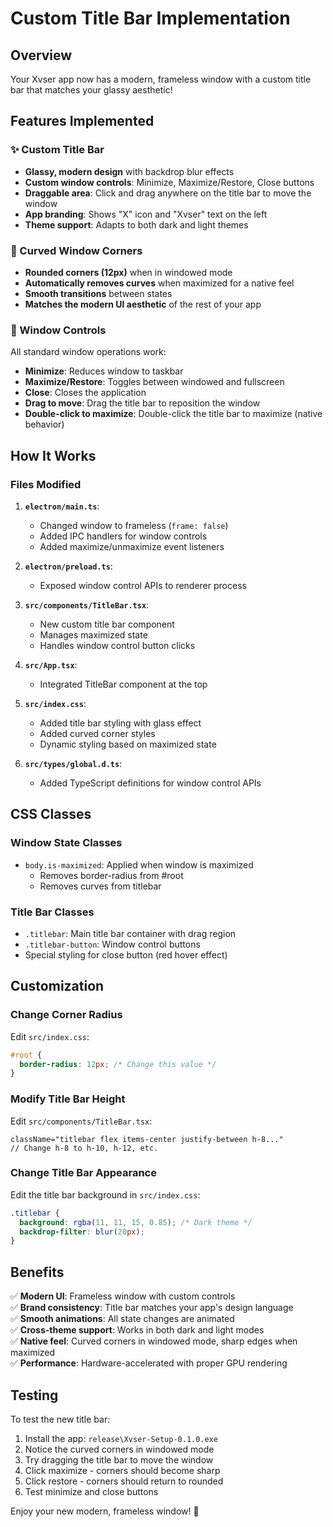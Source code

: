 # Custom Title Bar Implementation

## Overview
Your Xvser app now has a modern, frameless window with a custom title bar that matches your glassy aesthetic!

## Features Implemented

### ✨ Custom Title Bar
- **Glassy, modern design** with backdrop blur effects
- **Custom window controls**: Minimize, Maximize/Restore, Close buttons
- **Draggable area**: Click and drag anywhere on the title bar to move the window
- **App branding**: Shows "X" icon and "Xvser" text on the left
- **Theme support**: Adapts to both dark and light themes

### 🎨 Curved Window Corners
- **Rounded corners (12px)** when in windowed mode
- **Automatically removes curves** when maximized for a native feel
- **Smooth transitions** between states
- **Matches the modern UI aesthetic** of the rest of your app

### 🎯 Window Controls
All standard window operations work:
- **Minimize**: Reduces window to taskbar
- **Maximize/Restore**: Toggles between windowed and fullscreen
- **Close**: Closes the application
- **Drag to move**: Drag the title bar to reposition the window
- **Double-click to maximize**: Double-click the title bar to maximize (native behavior)

## How It Works

### Files Modified
1. **`electron/main.ts`**: 
   - Changed window to frameless (`frame: false`)
   - Added IPC handlers for window controls
   - Added maximize/unmaximize event listeners

2. **`electron/preload.ts`**: 
   - Exposed window control APIs to renderer process

3. **`src/components/TitleBar.tsx`**: 
   - New custom title bar component
   - Manages maximized state
   - Handles window control button clicks

4. **`src/App.tsx`**: 
   - Integrated TitleBar component at the top

5. **`src/index.css`**: 
   - Added title bar styling with glass effect
   - Added curved corner styles
   - Dynamic styling based on maximized state

6. **`src/types/global.d.ts`**: 
   - Added TypeScript definitions for window control APIs

## CSS Classes

### Window State Classes
- `body.is-maximized`: Applied when window is maximized
  - Removes border-radius from #root
  - Removes curves from titlebar

### Title Bar Classes
- `.titlebar`: Main title bar container with drag region
- `.titlebar-button`: Window control buttons
- Special styling for close button (red hover effect)

## Customization

### Change Corner Radius
Edit `src/index.css`:
```css
#root {
  border-radius: 12px; /* Change this value */
}
```

### Modify Title Bar Height
Edit `src/components/TitleBar.tsx`:
```tsx
className="titlebar flex items-center justify-between h-8..." 
// Change h-8 to h-10, h-12, etc.
```

### Change Title Bar Appearance
Edit the title bar background in `src/index.css`:
```css
.titlebar {
  background: rgba(11, 11, 15, 0.85); /* Dark theme */
  backdrop-filter: blur(20px);
}
```

## Benefits

✅ **Modern UI**: Frameless window with custom controls  
✅ **Brand consistency**: Title bar matches your app's design language  
✅ **Smooth animations**: All state changes are animated  
✅ **Cross-theme support**: Works in both dark and light modes  
✅ **Native feel**: Curved corners in windowed mode, sharp edges when maximized  
✅ **Performance**: Hardware-accelerated with proper GPU rendering  

## Testing
To test the new title bar:
1. Install the app: `release\Xvser-Setup-0.1.0.exe`
2. Notice the curved corners in windowed mode
3. Try dragging the title bar to move the window
4. Click maximize - corners should become sharp
5. Click restore - corners should return to rounded
6. Test minimize and close buttons

Enjoy your new modern, frameless window! 🎉
